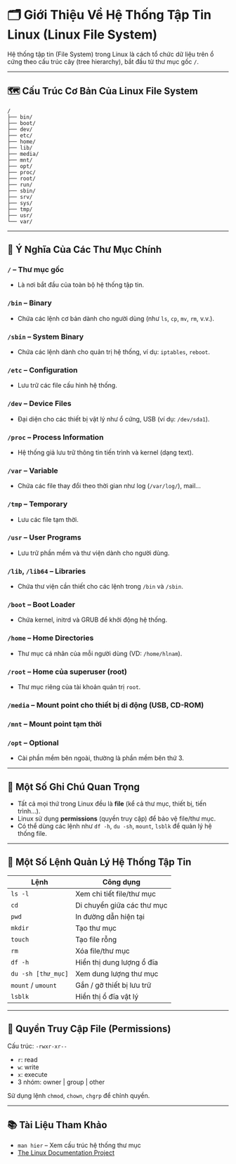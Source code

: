 
# 🗂️ Giới Thiệu Về Hệ Thống Tập Tin Linux (Linux File System)

Hệ thống tập tin (File System) trong Linux là cách tổ chức dữ liệu trên ổ cứng theo cấu trúc cây (tree hierarchy), bắt đầu từ thư mục gốc `/`.

---

## 🗺️ Cấu Trúc Cơ Bản Của Linux File System

```
/
├── bin/
├── boot/
├── dev/
├── etc/
├── home/
├── lib/
├── media/
├── mnt/
├── opt/
├── proc/
├── root/
├── run/
├── sbin/
├── srv/
├── sys/
├── tmp/
├── usr/
└── var/
```

---

## 📁 Ý Nghĩa Của Các Thư Mục Chính

### `/` – Thư mục gốc
- Là nơi bắt đầu của toàn bộ hệ thống tập tin.

### `/bin` – Binary
- Chứa các lệnh cơ bản dành cho người dùng (như `ls`, `cp`, `mv`, `rm`, v.v.).

### `/sbin` – System Binary
- Chứa các lệnh dành cho quản trị hệ thống, ví dụ: `iptables`, `reboot`.

### `/etc` – Configuration
- Lưu trữ các file cấu hình hệ thống.

### `/dev` – Device Files
- Đại diện cho các thiết bị vật lý như ổ cứng, USB (ví dụ: `/dev/sda1`).

### `/proc` – Process Information
- Hệ thống giả lưu trữ thông tin tiến trình và kernel (dạng text).

### `/var` – Variable
- Chứa các file thay đổi theo thời gian như log (`/var/log/`), mail...

### `/tmp` – Temporary
- Lưu các file tạm thời.

### `/usr` – User Programs
- Lưu trữ phần mềm và thư viện dành cho người dùng.

### `/lib`, `/lib64` – Libraries
- Chứa thư viện cần thiết cho các lệnh trong `/bin` và `/sbin`.

### `/boot` – Boot Loader
- Chứa kernel, initrd và GRUB để khởi động hệ thống.

### `/home` – Home Directories
- Thư mục cá nhân của mỗi người dùng (VD: `/home/hlnam`).

### `/root` – Home của superuser (root)
- Thư mục riêng của tài khoản quản trị `root`.

### `/media` – Mount point cho thiết bị di động (USB, CD-ROM)

### `/mnt` – Mount point tạm thời

### `/opt` – Optional
- Cài phần mềm bên ngoài, thường là phần mềm bên thứ 3.

---

## 📌 Một Số Ghi Chú Quan Trọng

- Tất cả mọi thứ trong Linux đều là **file** (kể cả thư mục, thiết bị, tiến trình...).
- Linux sử dụng **permissions** (quyền truy cập) để bảo vệ file/thư mục.
- Có thể dùng các lệnh như `df -h`, `du -sh`, `mount`, `lsblk` để quản lý hệ thống file.

---

## 🧪 Một Số Lệnh Quản Lý Hệ Thống Tập Tin

| Lệnh | Công dụng |
|------|-----------|
| `ls -l` | Xem chi tiết file/thư mục |
| `cd` | Di chuyển giữa các thư mục |
| `pwd` | In đường dẫn hiện tại |
| `mkdir` | Tạo thư mục |
| `touch` | Tạo file rỗng |
| `rm` | Xóa file/thư mục |
| `df -h` | Hiển thị dung lượng ổ đĩa |
| `du -sh [thư_mục]` | Xem dung lượng thư mục |
| `mount` / `umount` | Gắn / gỡ thiết bị lưu trữ |
| `lsblk` | Hiển thị ổ đĩa vật lý |

---

## 🔐 Quyền Truy Cập File (Permissions)

Cấu trúc: `-rwxr-xr--`

- `r`: read
- `w`: write
- `x`: execute
- 3 nhóm: owner | group | other

Sử dụng lệnh `chmod`, `chown`, `chgrp` để chỉnh quyền.

---

## 📚 Tài Liệu Tham Khảo

- `man hier` – Xem cấu trúc hệ thống thư mục
- [The Linux Documentation Project](https://tldp.org/LDP/Linux-Filesystem-Hierarchy/html/)
